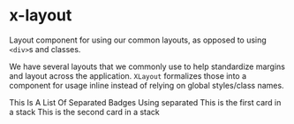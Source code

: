 # x-layout

Layout component for using our common layouts, as opposed to using `<div>`s and
classes.

We have several layouts that we commonly use to help standardize margins and
layout across the application. `XLayout` formalizes those into a component for
usage inline instead of relying on global styles/class names.

<Story>
  <XLayout
    type="stack"
  >
    <XLayout
      type="separated"
    >
      <XBadge>This</XBadge>
      <XBadge>Is</XBadge>
      <XBadge>A</XBadge>
      <XBadge>List</XBadge>
      <XBadge>Of</XBadge>
      <XBadge>Separated</XBadge>
      <XBadge>Badges</XBadge>
      <XBadge>Using</XBadge>
      <XBadge>separated</XBadge>
    </XLayout>
    <XLayout
      type="stack"
    >
      <XCard>This is the first card in a stack</XCard>
      <XCard>This is the second card in a stack</XCard>
    </XLayout>
  </XLayout>
</Story>
